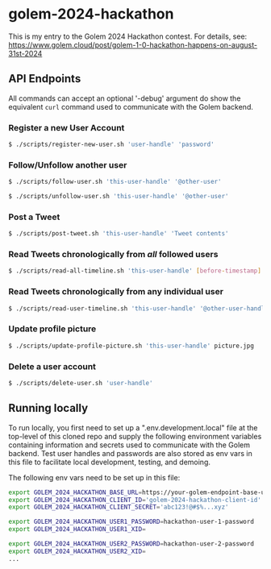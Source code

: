 # golem-2024-hackathon

This is my entry to the Golem 2024 Hackathon contest.
For details, see: https://www.golem.cloud/post/golem-1-0-hackathon-happens-on-august-31st-2024

## API Endpoints

All commands can accept an optional '-debug' argument do show the equivalent
`curl` command used to communicate with the Golem backend.

### Register a new User Account

```bash
$ ./scripts/register-new-user.sh 'user-handle' 'password'
```

### Follow/Unfollow another user

```bash
$ ./scripts/follow-user.sh 'this-user-handle' '@other-user'
```

```bash
$ ./scripts/unfollow-user.sh 'this-user-handle' '@other-user'
```

### Post a Tweet

```bash
$ ./scripts/post-tweet.sh 'this-user-handle' 'Tweet contents'
```

### Read Tweets chronologically from _all_ followed users

```bash
$ ./scripts/read-all-timeline.sh 'this-user-handle' [before-timestamp]
```

### Read Tweets chronologically from any individual user

```bash
$ ./scripts/read-user-timeline.sh 'this-user-handle' '@other-user-handle' [before-timestamp]
```

### Update profile picture

```bash
$ ./scripts/update-profile-picture.sh 'this-user-handle' picture.jpg
```

### Delete a user account

```bash
$ ./scripts/delete-user.sh 'user-handle'
```

## Running locally

To run locally, you first need to set up a ".env.development.local" file
at the top-level of this cloned repo and supply the following environment
variables containing information and secrets used to communicate with the
Golem backend. Test user handles and passwords are also stored as env vars
in this file to facilitate local development, testing, and demoing.

The following env vars need to be set up in this file:

```bash
export GOLEM_2024_HACKATHON_BASE_URL=https://your-golem-endpoint-base-url
export GOLEM_2024_HACKATHON_CLIENT_ID='golem-2024-hackathon-client-id'
export GOLEM_2024_HACKATHON_CLIENT_SECRET='abc123!@#$%...xyz'

export GOLEM_2024_HACKATHON_USER1_PASSWORD=hackathon-user-1-password
export GOLEM_2024_HACKATHON_USER1_XID=

export GOLEM_2024_HACKATHON_USER2_PASSWORD=hackathon-user-2-password
export GOLEM_2024_HACKATHON_USER2_XID=
...
```